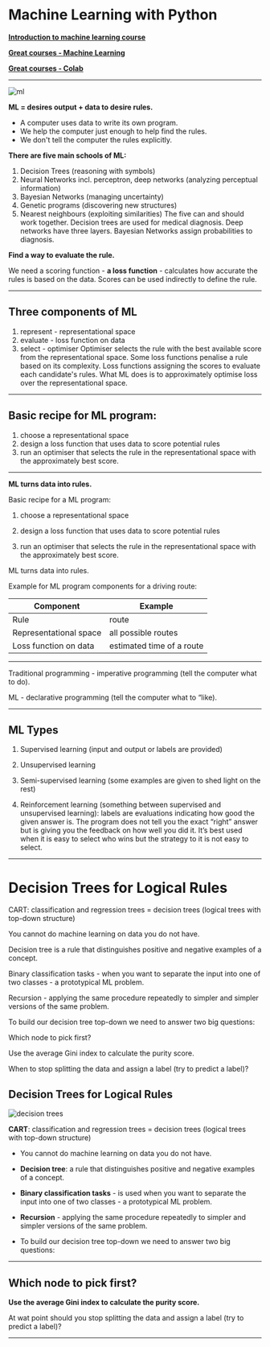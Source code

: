 # Machine Learning with Python

**[Introduction to machine learning course](https://www.thegreatcourses.com/courses/introduction-to-machine-learning)**

**[Great courses - Machine Learning](https://github.com/mlittmancs/great_courses_ml)**

**[Great courses - Colab](https://colab.research.google.com/github/mlittmancs/great_courses_ml/blob/master/)**

---



![ml](https://i.imgur.com/dPoSllF.png)

**ML = desires output + data to desire rules.**

- A computer uses data to write its own program.
- We help the computer just enough to help find the rules.
- We don't tell the computer the rules explicitly.

**There are five main schools of ML:**
1. Decision Trees (reasoning with symbols)
2. Neural Networks incl. perceptron, deep networks (analyzing perceptual information)
3. Bayesian Networks (managing uncertainty)
4. Genetic programs (discovering new structures)
5. Nearest neighbours (exploiting similarities)
The five can and should work together.
Decision trees are used for medical diagnosis.
Deep networks have three layers.
Bayesian Networks assign probabilities to diagnosis.

**Find a way to evaluate the rule.**

We need a scoring function - **a loss function** - calculates how accurate the rules is based on the data.
Scores can be used indirectly to define the rule.

---

## Three components of ML
1. represent - representational space
2. evaluate - loss function on data
3. select - optimiser
Optimiser selects the rule with the best available score from the representational space.
Some loss functions penalise a rule based on its complexity.
Loss functions assigning the scores to evaluate each candidate's rules.
What ML does is to approximately optimise loss over the representational space.

---

## Basic recipe for ML program:
1. choose a representational space
2. design a loss function that uses data to score potential rules
3. run an optimiser that selects the rule in the representational space with the approximately best score.
---

**ML turns data into rules.**

Basic recipe for a ML program:

1. choose a representational space

2. design a loss function that uses data to score potential rules

3. run an optimiser that selects the rule in the representational space with the approximately best score.

ML turns data into rules.

Example for ML program components for a driving route:

| Component | Example |
|------|-------|
| Rule | route |
|Representational space|all possible routes|
|Loss function on data|estimated time of a route|

---

Traditional programming - imperative programming (tell the computer what to do).

ML - declarative programming (tell the computer what to “like).

---

## ML Types

1. Supervised learning (input and output or labels are provided)

2. Unsupervised learning 

3. Semi-supervised learning (some examples are given to shed light on the rest)

4. Reinforcement learning (something between supervised and unsupervised learning): labels are evaluations indicating how good the given answer is. The program does not tell you the exact “right” answer but is giving you the feedback on how well you did it. It’s best used when it is easy to select who wins but the strategy to it is not easy to select.

---
# Decision Trees for Logical Rules
CART: classification and regression trees = decision trees (logical trees with top-down structure)

You cannot do machine learning on data you do not have.

Decision tree is a rule that distinguishes positive and negative examples of a concept.

Binary classification tasks - when you want to separate the input into one of two classes - a prototypical ML problem.

Recursion - applying the same procedure repeatedly to simpler and simpler versions of the same problem.

To build our decision tree top-down we need to answer two big questions:

 Which node to pick first?

Use the average Gini index to calculate the purity score.

When to stop splitting the data and assign a label (try to predict a label)?


## Decision Trees for Logical Rules

![decision trees](https://www.xoriant.com/cdn/ff/weqpbrtpXGjLpVQ_X-gWqsFlvjAxpv5Wv3xNW0A4vuQ/1602007254/public/2020-10/a-decisionTreesforClassification-AMachineLearningAlgorithm.jpg)

**CART**: classification and regression trees = decision trees (logical trees with top-down structure)

* You cannot do machine learning on data you do not have.

* **Decision tree**: a rule that distinguishes positive and negative examples of a concept.

* **Binary classification tasks** - is used when you want to separate the input into one of two classes - a prototypical ML problem.

* **Recursion** - applying the same procedure repeatedly to simpler and simpler versions of the same problem.

* To build our decision tree top-down we need to answer two big questions:

---

 ## Which node to pick first?

**Use the average Gini index to calculate the purity score.**

At wat point should you stop splitting the data and assign a label (try to predict a label)?

---
